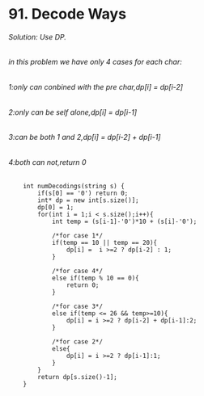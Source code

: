 # <h1>91. Decode Ways

###### Solution: Use DP.
###### in this problem we have only 4 cases for each char:
###### 1:only can conbined with the pre char,dp[i] = dp[i-2]
###### 2:only can be self alone,dp[i] = dp[i-1]
###### 3:can be both 1 and 2,dp[i] = dp[i-2] + dp[i-1]
###### 4:both can not,return 0 
```
    int numDecodings(string s) {
        if(s[0] == '0') return 0;
        int* dp = new int[s.size()];
        dp[0] = 1;
        for(int i = 1;i < s.size();i++){
            int temp = (s[i-1]-'0')*10 + (s[i]-'0');
            
            /*for case 1*/
            if(temp == 10 || temp == 20){
                dp[i] =  i >=2 ? dp[i-2] : 1;
            }
            
            /*for case 4*/
            else if(temp % 10 == 0){
                return 0;
            }
            
            /*for case 3*/
            else if(temp <= 26 && temp>=10){
                dp[i] = i >=2 ? dp[i-2] + dp[i-1]:2;
            }
            
            /*for case 2*/
            else{
                dp[i] = i >=2 ? dp[i-1]:1;
            }
        }
        return dp[s.size()-1];
    }
```
